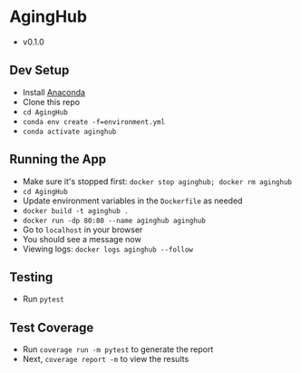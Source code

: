 # AgingHub
- v0.1.0


## Dev Setup
- Install [Anaconda](https://docs.anaconda.com/anaconda/install/)
- Clone this repo
- `cd AgingHub`
- `conda env create -f=environment.yml`
- `conda activate aginghub`

## Running the App
- Make sure it's stopped first: `docker stop aginghub; docker rm aginghub`
- `cd AgingHub`
- Update environment variables in the `Dockerfile` as needed
- `docker build -t aginghub .`
- `docker run -dp 80:80 --name aginghub aginghub`
- Go to `localhost` in your browser
- You should see a message now
- Viewing logs: `docker logs aginghub --follow`

## Testing
- Run `pytest`

## Test Coverage
- Run `coverage run -m pytest` to generate the report
- Next, `coverage report -m` to view the results

